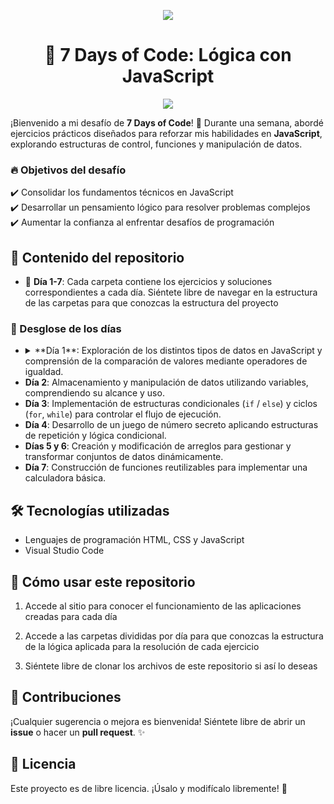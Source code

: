 <p align="center">
<img src ="https://github.com/user-attachments/assets/06600e20-0f02-40d0-974d-6db9fb269715">
</p>
<h1 align="center">🚀 7 Days of Code: Lógica con JavaScript</h1>
<p align="center">
   <img src="https://img.shields.io/badge/STATUS-EN%20DESAROLLO-green">
</p>

¡Bienvenido a mi desafío de **7 Days of Code**! 🎯 Durante una semana, abordé ejercicios prácticos diseñados para reforzar mis habilidades en **JavaScript**, explorando estructuras de control, funciones y manipulación de datos. 

### 🔥 Objetivos del desafío
✔️ Consolidar los fundamentos técnicos en JavaScript  
✔️ Desarrollar un pensamiento lógico para resolver problemas complejos  
✔️ Aumentar la confianza al enfrentar desafíos de programación  

## 📌 Contenido del repositorio
- 📂 **Día 1-7**: Cada carpeta contiene los ejercicios y soluciones correspondientes a cada día. Siéntete libre de navegar en la estructura de las carpetas para que conozcas la estructura del proyecto

### 📅 Desglose de los días
- <details>
   <summary>
   **Día 1**: Exploración de los distintos tipos de datos en JavaScript y comprensión de la comparación de valores mediante operadores de igualdad.
   </summary>
   </details>
- **Día 2**: Almacenamiento y manipulación de datos utilizando variables, comprendiendo su alcance y uso.
- **Día 3**: Implementación de estructuras condicionales (`if` / `else`) y ciclos (`for`, `while`) para controlar el flujo de ejecución.
- **Día 4**: Desarrollo de un juego de número secreto aplicando estructuras de repetición y lógica condicional.
- **Días 5 y 6**: Creación y modificación de arreglos para gestionar y transformar conjuntos de datos dinámicamente.
- **Día 7**: Construcción de funciones reutilizables para implementar una calculadora básica.

## 🛠️ Tecnologías utilizadas
- Lenguajes de programación HTML, CSS y JavaScript
- Visual Studio Code

## 🚀 Cómo usar este repositorio
1. Accede al sitio para conocer el funcionamiento de las aplicaciones creadas para cada día 

2. Accede a las carpetas divididas por día para que conozcas la estructura de la lógica aplicada para la resolución de cada ejercicio

3. Siéntete libre de clonar los archivos de este repositorio si así lo deseas 

## 🤝 Contribuciones
¡Cualquier sugerencia o mejora es bienvenida! Siéntete libre de abrir un **issue** o hacer un **pull request**. ✨

## 📜 Licencia
Este proyecto es de libre licencia. ¡Úsalo y modifícalo libremente! 🎉
